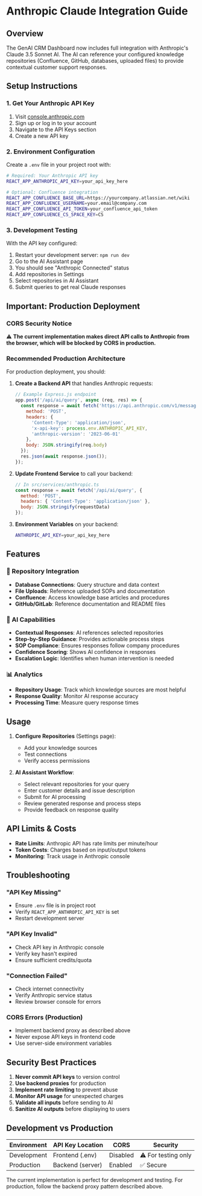 # Anthropic Claude Integration Guide

## Overview
The GenAI CRM Dashboard now includes full integration with Anthropic's Claude 3.5 Sonnet AI. The AI can reference your configured knowledge repositories (Confluence, GitHub, databases, uploaded files) to provide contextual customer support responses.

## Setup Instructions

### 1. Get Your Anthropic API Key
1. Visit [console.anthropic.com](https://console.anthropic.com/)
2. Sign up or log in to your account
3. Navigate to the API Keys section
4. Create a new API key

### 2. Environment Configuration
Create a `.env` file in your project root with:

```bash
# Required: Your Anthropic API key
REACT_APP_ANTHROPIC_API_KEY=your_api_key_here

# Optional: Confluence integration
REACT_APP_CONFLUENCE_BASE_URL=https://yourcompany.atlassian.net/wiki
REACT_APP_CONFLUENCE_USERNAME=your.email@company.com
REACT_APP_CONFLUENCE_API_TOKEN=your_confluence_api_token
REACT_APP_CONFLUENCE_CS_SPACE_KEY=CS
```

### 3. Development Testing
With the API key configured:
1. Restart your development server: `npm run dev`
2. Go to the AI Assistant page
3. You should see "Anthropic Connected" status
4. Add repositories in Settings
5. Select repositories in AI Assistant
6. Submit queries to get real Claude responses

## Important: Production Deployment

### CORS Security Notice
⚠️ **The current implementation makes direct API calls to Anthropic from the browser, which will be blocked by CORS in production.**

### Recommended Production Architecture
For production deployment, you should:

1. **Create a Backend API** that handles Anthropic requests:
   ```javascript
   // Example Express.js endpoint
   app.post('/api/ai/query', async (req, res) => {
     const response = await fetch('https://api.anthropic.com/v1/messages', {
       method: 'POST',
       headers: {
         'Content-Type': 'application/json',
         'x-api-key': process.env.ANTHROPIC_API_KEY,
         'anthropic-version': '2023-06-01'
       },
       body: JSON.stringify(req.body)
     });
     res.json(await response.json());
   });
   ```

2. **Update Frontend Service** to call your backend:
   ```javascript
   // In src/services/anthropic.ts
   const response = await fetch('/api/ai/query', {
     method: 'POST',
     headers: { 'Content-Type': 'application/json' },
     body: JSON.stringify(requestData)
   });
   ```

3. **Environment Variables** on your backend:
   ```bash
   ANTHROPIC_API_KEY=your_api_key_here
   ```

## Features

### 🎯 Repository Integration
- **Database Connections**: Query structure and data context
- **File Uploads**: Reference uploaded SOPs and documentation
- **Confluence**: Access knowledge base articles and procedures
- **GitHub/GitLab**: Reference documentation and README files

### 🧠 AI Capabilities
- **Contextual Responses**: AI references selected repositories
- **Step-by-Step Guidance**: Provides actionable process steps
- **SOP Compliance**: Ensures responses follow company procedures
- **Confidence Scoring**: Shows AI confidence in responses
- **Escalation Logic**: Identifies when human intervention is needed

### 📊 Analytics
- **Repository Usage**: Track which knowledge sources are most helpful
- **Response Quality**: Monitor AI response accuracy
- **Processing Time**: Measure query response times

## Usage

1. **Configure Repositories** (Settings page):
   - Add your knowledge sources
   - Test connections
   - Verify access permissions

2. **AI Assistant Workflow**:
   - Select relevant repositories for your query
   - Enter customer details and issue description
   - Submit for AI processing
   - Review generated response and process steps
   - Provide feedback on response quality

## API Limits & Costs

- **Rate Limits**: Anthropic API has rate limits per minute/hour
- **Token Costs**: Charges based on input/output tokens
- **Monitoring**: Track usage in Anthropic console

## Troubleshooting

### "API Key Missing"
- Ensure `.env` file is in project root
- Verify `REACT_APP_ANTHROPIC_API_KEY` is set
- Restart development server

### "API Key Invalid" 
- Check API key in Anthropic console
- Verify key hasn't expired
- Ensure sufficient credits/quota

### "Connection Failed"
- Check internet connectivity
- Verify Anthropic service status
- Review browser console for errors

### CORS Errors (Production)
- Implement backend proxy as described above
- Never expose API keys in frontend code
- Use server-side environment variables

## Security Best Practices

1. **Never commit API keys** to version control
2. **Use backend proxies** for production
3. **Implement rate limiting** to prevent abuse
4. **Monitor API usage** for unexpected charges
5. **Validate all inputs** before sending to AI
6. **Sanitize AI outputs** before displaying to users

## Development vs Production

| Environment | API Key Location | CORS | Security |
|-------------|------------------|------|----------|
| Development | Frontend (.env) | Disabled | ⚠️ For testing only |
| Production | Backend (server) | Enabled | ✅ Secure |

The current implementation is perfect for development and testing. For production, follow the backend proxy pattern described above.